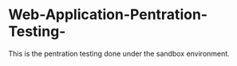 # Web-Application-Pentration-Testing-
This is the pentration testing done under the sandbox environment.
